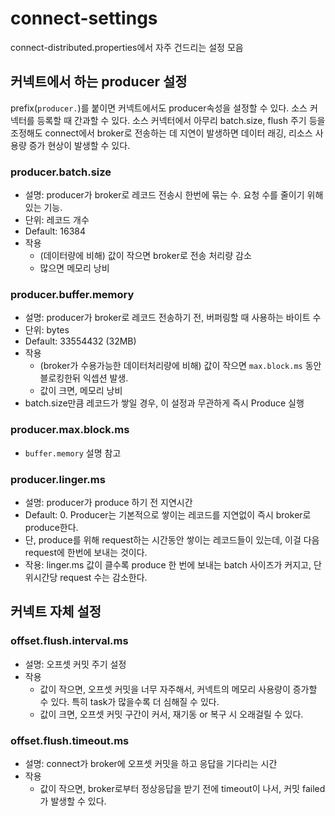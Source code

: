 # connect-settings

connect-distributed.properties에서 자주 건드리는 설정 모음

## 커넥트에서 하는 producer 설정

prefix(`producer.`)를 붙이면 커넥트에서도 producer속성을 설정할 수 있다. 소스 커넥터를 등록할 때 간과할 수 있다. 소스 커넥터에서 아무리 batch.size, flush 주기 등을 조정해도 connect에서 broker로 전송하는 데 지연이 발생하면 데이터 래깅, 리소스 사용량 증가 현상이 발생할 수 있다.

### producer.batch.size

- 설명: producer가 broker로 레코드 전송시 한번에 묶는 수. 요청 수를 줄이기 위해 있는 기능.
- 단위: 레코드 개수
- Default: 16384
- 작용
  - (데이터량에 비해) 값이 작으면 broker로 전송 처리량 감소
  - 많으면 메모리 낭비

### producer.buffer.memory

- 설명: producer가 broker로 레코드 전송하기 전, 버퍼링할 때 사용하는 바이트 수
- 단위: bytes
- Default: 33554432 (32MB)
- 작용
  - (broker가 수용가능한 데이터처리량에 비해) 값이 작으면 `max.block.ms` 동안 블로킹한뒤 익셉션 발생.
  - 값이 크면, 메모리 낭비
- batch.size만큼 레코드가 쌓일 경우, 이 설정과 무관하게 즉시 Produce 실행

### producer.max.block.ms

- `buffer.memory` 설명 참고

### producer.linger.ms

- 설명: producer가 produce 하기 전 지연시간
- Default: 0. Producer는 기본적으로 쌓이는 레코드를 지연없이 즉시 broker로 produce한다.
- 단, produce를 위해 request하는 시간동안 쌓이는 레코드들이 있는데, 이걸 다음 request에 한번에 보내는 것이다.
- 작용: linger.ms 값이 클수록 produce 한 번에 보내는 batch 사이즈가 커지고, 단위시간당 request 수는 감소한다.

## 커넥트 자체 설정

### offset.flush.interval.ms

- 설명: 오프셋 커밋 주기 설정
- 작용
  - 값이 작으면, 오프셋 커밋을 너무 자주해서, 커넥트의 메모리 사용량이 증가할 수 있다. 특히 task가 많을수록 더 심해질 수 있다.
  - 값이 크면, 오프셋 커밋 구간이 커서, 재기동 or 복구 시 오래걸릴 수 있다.

### offset.flush.timeout.ms

- 설명: connect가 broker에 오프셋 커밋을 하고 응답을 기다리는 시간
- 작용
  - 값이 작으면, broker로부터 정상응답을 받기 전에 timeout이 나서, 커밋 failed가 발생할 수 있다.
  